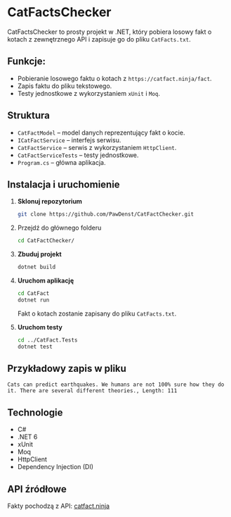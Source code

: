 # CatFactsChecker

CatFactsChecker to prosty projekt w .NET, który pobiera losowy fakt o kotach z zewnętrznego API i zapisuje go do pliku `CatFacts.txt`.

## Funkcje:

- Pobieranie losowego faktu o kotach z `https://catfact.ninja/fact`.
- Zapis faktu do pliku tekstowego.
- Testy jednostkowe z wykorzystaniem `xUnit` i `Moq`.

## Struktura

- `CatFactModel` – model danych reprezentujący fakt o kocie.
- `ICatFactService` – interfejs serwisu.
- `CatFactService` – serwis z wykorzystaniem `HttpClient`.
- `CatFactServiceTests` – testy jednostkowe.
- `Program.cs` – główna aplikacja.

##  Instalacja i uruchomienie

1. **Sklonuj repozytorium**
   ```bash
   git clone https://github.com/PawDenst/CatFactChecker.git
    ```
   
2. Przejdź do głównego folderu
   ```bash
   cd CatFactChecker/
   ```

3. **Zbuduj projekt**
   ```bash
   dotnet build
   ```

4. **Uruchom aplikację**
   ```bash
   cd CatFact
   dotnet run
   ```

   Fakt o kotach zostanie zapisany do pliku `CatFacts.txt`.

5. **Uruchom testy**
   ```bash
   cd ../CatFact.Tests
   dotnet test
   ```

## Przykładowy zapis w pliku

```
Cats can predict earthquakes. We humans are not 100% sure how they do it. There are several different theories., Length: 111
```

## Technologie

- C#
- .NET 6
- xUnit
- Moq
- HttpClient
- Dependency Injection (DI)

## API źródłowe

Fakty pochodzą z API: [catfact.ninja](https://catfact.ninja/fact)
